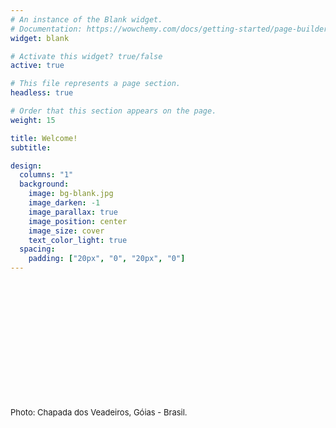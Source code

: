 ```yaml
---
# An instance of the Blank widget.
# Documentation: https://wowchemy.com/docs/getting-started/page-builder/
widget: blank

# Activate this widget? true/false
active: true

# This file represents a page section.
headless: true

# Order that this section appears on the page.
weight: 15

title: Welcome! 
subtitle:

design:
  columns: "1"
  background:
    image: bg-blank.jpg
    image_darken: -1
    image_parallax: true
    image_position: center
    image_size: cover
    text_color_light: true
  spacing:
    padding: ["20px", "0", "20px", "0"]
---
```


<br>
<br>
<br>
<br>
<br>
<br>
<br>
<br>
<br>
<br>
<br>


<font size=2>Photo: Chapada dos Veadeiros, Góias - Brasil.</font><center><a href="#about"><span></span><i class="fa fa-arrow-down" aria-hidden="true"></i></a></center>

